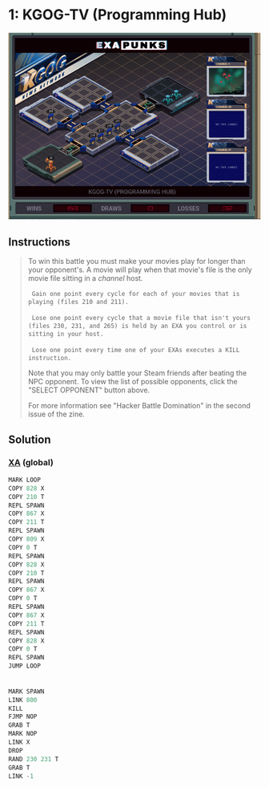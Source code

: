 # 1: KGOG-TV (Programming Hub)

<div align="center"><img src="EXAPUNKS - KGOG-TV (2023-12-01-13-12-04).gif" /></div>

## Instructions
> To win this battle you must make your movies play for longer than your opponent's. A movie will play when that movie's file is the only movie file sitting in a *channel* host.
> 
>      Gain one point every cycle for each of your movies that is playing (files 210 and 211).
> 
>      Lose one point every cycle that a movie file that isn't yours (files 230, 231, and 265) is held by an EXA you control or is sitting in your host.
> 
>      Lose one point every time one of your EXAs executes a KILL instruction.
> 
> Note that you may only battle your Steam friends after beating the NPC opponent. To view the list of possible opponents, click the "SELECT OPPONENT" button above.
> 
> For more information see "Hacker Battle Domination" in the second issue of the zine.

## Solution

### [XA](XA.exa) (global)
```asm
MARK LOOP
COPY 828 X
COPY 210 T
REPL SPAWN
COPY 867 X
COPY 211 T
REPL SPAWN
COPY 809 X
COPY 0 T
REPL SPAWN
COPY 828 X
COPY 210 T
REPL SPAWN
COPY 867 X
COPY 0 T
REPL SPAWN
COPY 867 X
COPY 211 T
REPL SPAWN
COPY 828 X
COPY 0 T
REPL SPAWN
JUMP LOOP


MARK SPAWN
LINK 800
KILL
FJMP NOP
GRAB T
MARK NOP
LINK X
DROP
RAND 230 231 T
GRAB T
LINK -1

```

